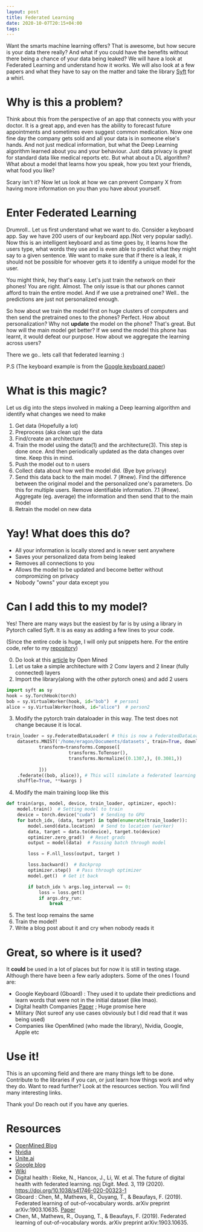 ```yaml
---
layout: post
title: Federated Learning
date: 2020-10-07T20:15+04:00
tags: 
---
```


Want the smarts machine learning offers? That is awesome, but how secure is your data there really? And what if you could have the benefits without there being a chance of your data being leaked? 
We will have a look at Federated Learning and understand how it works. We will also look at a few papers and what they have to say on the matter and take the library [Syft](https://github.com/OpenMined/PySyft/) for a whirl.

# Why is this a problem?

Think about this from the perspective of an app that connects you with your doctor. It is a great app, and even has the ability to forecast future appointments and sometimes even suggest common medication. Now one fine day the company gets sold and all your data is in someone else's hands. And not just medical information, but what the Deep Learning algorithm learned about you and your behaviour. 
Just data privacy is great for standard data like medical reports etc. But what about a DL algorithm?
What about a model that learns how you speak, how you text your friends, what food you like? 

Scary isn't it? 
Now let us look at how we can prevent Company X from having more information on you than you have about yourself.

# Enter Federated Learning

Drumroll.. 
Let us first understand what we want to do. 
Consider a keyboard app. Say we have 200 users of our keyboard app.(Not very popular sadly). Now this is an intelligent keyboard and as time goes by, it learns how the users type, what words they use and is even able to predict what they might say to a given sentence. We want to make sure that if there is a leak, it should not be possible for whoever gets it to identify a unique model for the user.

You might think, hey that's easy. Let's just train the network on their phones!
You are right. Almost.
The only issue is that our phones cannot afford to train the entire model. And if we use a pretrained one? Well.. the predictions are just not personalized enough.

So how about we train the model first on huge clusters of computers and then send the pretrained ones to the phones? Perfect. How about personalization? Why not **update** the model on the phone? 
That's great. But how will the main model get better? If we send the model this phone has learnt, it would defeat our purpose.
How about we aggregate the learning across users? 

There we go.. lets call that federated learning :)

P.S (The keyboard example is from the [Google keyboard paper](https://arxiv.org/pdf/1903.10635.pdf))

# What is this magic?

Let us dig into the steps involved in making a Deep learning algorithm and identify what changes we need to make

1. Get data (Hopefully a lot)
2. Preprocess (aka clean up) the data
3. Find/create an architecture
4. Train the model using the data(1) and the architecture(3). This step is done once. And then periodically updated as the data changes over time. Keep this in mind.
5. Push the model out to n users
6. Collect data about how well the model did. (Bye bye privacy)
7. Send this data back to the main model.
7 (#new). Find the difference between the original model and the personalized one's parameters. Do this for multiple users. Remove identifiable information.
7.1 (#new). Aggregate (eg. average) the information and then send that to the main model
8. Retrain the model on new data

# Yay! What does this do?

- All your information is locally stored and is never sent anywhere
- Saves your personalized data from being leaked
- Removes all connections to you
- Allows the model to be updated and become better without compromizing on privacy
- Nobody "owns" your data except you

# Can I add this to my model? 

Yes! There are many ways but the easiest by far is by using a library in Pytorch called Syft. It is as easy as adding a few lines to your code.

(Since the entire code is huge, I will only put snippets here. For the entire code, refer to my [repository](https://github.com/SubhadityaMukherjee/pytorchTutorialRepo/tree/master/FederatedLearningPySyft))

0. Do look at this [article](https://blog.openmined.org/upgrade-to-federated-learning-in-10-lines/) by Open Mined
1. Let us take a simple architecture with 2 Conv layers and 2 linear (fully connected) layers
2. Import the library(along with the other pytorch ones) and add 2 users
```py
import syft as sy
hook = sy.TorchHook(torch)
bob = sy.VirtualWorker(hook, id="bob")  # person1
alice = sy.VirtualWorker(hook, id="alice")  # person2
```
3. Modify the pytorch train dataloader in this way. The test does not change because it is local.
```py
train_loader = sy.FederatedDataLoader( # this is now a FederatedDataLoader
    datasets.MNIST('/home/eragon/Documents/datasets', train=True, download=True,
            transform=transforms.Compose([
                       transforms.ToTensor(),
                       transforms.Normalize((0.1307,), (0.3081,))
                   
            ]))
    .federate((bob, alice)), # This will simulate a federated learning system
    shuffle=True, **kwargs )
```
4. Modify the main training loop like this
```py
def train(args, model, device, train_loader, optimizer, epoch):
    model.train()  # Setting model to train
    device = torch.device("cuda")  # Sending to GPU
    for batch_idx, (data, target) in tqdm(enumerate(train_loader)):
        model.send(data.location)  # Send to location (worker)
        data, target = data.to(device), target.to(device)
        optimizer.zero_grad()  # Reset grads
        output = model(data)  # Passing batch through model

        loss = F.nll_loss(output, target )

        loss.backward()  # Backprop
        optimizer.step()  # Pass through optimizer
        model.get()  # Get it back

        if batch_idx % args.log_interval == 0:
            loss = loss.get()
            if args.dry_run:
                break
```
5. The test loop remains the same
6. Train the model!!
7. Write a blog post about it and cry when nobody reads it

# Great, so where is it used?

It **could** be used in a lot of places but for now it is still in testing stage. Although there have been a few early adopters. Some of the ones I found are:
- Google Keyboard (Gboard) : They used it to update their predictions and learn words that were not in the initial dataset (like lmao).
- Digital health Companies [Paper](https://doi.org/10.1038/s41746-020-00323-1)  ; Huge promise here
- Military (Not sureof any use cases obviously but I did read that it was being used)
- Companies like OpenMined (who made the library), Nvidia, Google, Apple etc

# Use it!

This is an upcoming field and there are many things left to be done. Contribute to the libraries if you can, or just learn how things work and why they do. Want to read further? Look at the resources section. You will find many interesting links.

Thank you! Do reach out if you have any queries.

# Resources

- [OpenMined Blog](https://blog.openmined.org/upgrade-to-federated-learning-in-10-lines/)
- [Nvidia](https://blogs.nvidia.com/blog/2019/10/13/what-is-federated-learning/)
- [Unite.ai](https://www.unite.ai/what-is-federated-learning/)
- [Google blog](https://ai.googleblog.com/2017/04/federated-learning-collaborative.html)
- [Wiki](https://en.wikipedia.org/wiki/Federated_learning)
- Digital health : Rieke, N., Hancox, J., Li, W. et al. The future of digital health with federated learning. npj Digit. Med. 3, 119 (2020). https://doi.org/10.1038/s41746-020-00323-1
- Gboard : Chen, M., Mathews, R., Ouyang, T., & Beaufays, F. (2019). Federated learning of out-of-vocabulary words. arXiv preprint arXiv:1903.10635. [Paper](https://arxiv.org/pdf/1903.10635.pdf)
- Chen, M., Mathews, R., Ouyang, T., & Beaufays, F. (2019). Federated learning of out-of-vocabulary words. arXiv preprint arXiv:1903.10635.


